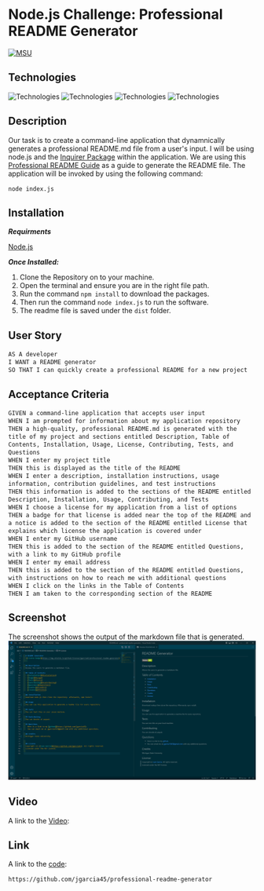 # Node.js Challenge: Professional README Generator
[![MSU](https://img.shields.io/badge/MSU-Coding%20Bootcamp-green/)](https://bootcamp.msu.edu/)

## Technologies
![Technologies](https://img.shields.io/badge/-JavaScript-007396?logo=JavaScript&logoColor=white)
![Technologies](https://img.shields.io/badge/-Node.js-339933?logo=Node.js&logoColor=white)
![Technologies](https://img.shields.io/badge/-npm-CB3837?logo=npm&logoColor=white)
![Technologies](https://img.shields.io/badge/-Git-F05032?logo=Git&logoColor=white)

## Description
Our task is to create a command-line application that dynamnically generates a professional README.md file from a user's input. I will be using node.js and the [Inquirer Package](https://www.npmjs.com/package/inquirer) within the application. We are using this [Professional README Guide](https://coding-boot-camp.github.io/full-stack/github/professional-readme-guide) as a guide to generate the README file. The application will be invoked by using the following command:
```
node index.js
```
## Installation
***Requirments***

[Node.js](https://nodejs.org/en/)

***Once Installed:***
1. Clone the Repository on to your machine.
2. Open the terminal and ensure you are in the right file path.
3. Run the command ```npm install``` to download the packages.
4. Then run the command ```node index.js``` to run the software.
5. The readme file is saved under the ```dist``` folder.

## User Story
```
AS A developer
I WANT a README generator
SO THAT I can quickly create a professional README for a new project
```

## Acceptance Criteria
```
GIVEN a command-line application that accepts user input
WHEN I am prompted for information about my application repository
THEN a high-quality, professional README.md is generated with the title of my project and sections entitled Description, Table of Contents, Installation, Usage, License, Contributing, Tests, and Questions
WHEN I enter my project title
THEN this is displayed as the title of the README
WHEN I enter a description, installation instructions, usage information, contribution guidelines, and test instructions
THEN this information is added to the sections of the README entitled Description, Installation, Usage, Contributing, and Tests
WHEN I choose a license for my application from a list of options
THEN a badge for that license is added near the top of the README and a notice is added to the section of the README entitled License that explains which license the application is covered under
WHEN I enter my GitHub username
THEN this is added to the section of the README entitled Questions, with a link to my GitHub profile
WHEN I enter my email address
THEN this is added to the section of the README entitled Questions, with instructions on how to reach me with additional questions
WHEN I click on the links in the Table of Contents
THEN I am taken to the corresponding section of the README
```

## Screenshot
The screenshot shows the output of the markdown file that is generated.
![README File](./assets/images/readme.png)

## Video
A link to the [Video](https://watch.screencastify.com/v/bdMPxYeGCbiDyQGm4E1j):

## Link
A link to the [code](https://github.com/jgarcia45/professional-readme-generator):
```
https://github.com/jgarcia45/professional-readme-generator
```